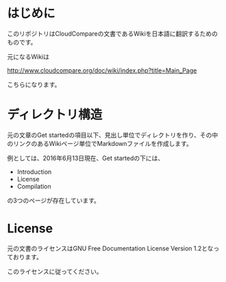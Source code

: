 # はじめに
このリポジトリはCloudCompareの文書であるWikiを日本語に翻訳するためのものです。

元になるWikiは

http://www.cloudcompare.org/doc/wiki/index.php?title=Main_Page

こちらになります。

# ディレクトリ構造
元の文章のGet startedの項目以下、見出し単位でディレクトリを作り、その中のリンクのあるWikiページ単位でMarkdownファイルを作成します。

例としては、2016年6月13日現在、Get startedの下には、

* Introduction
* License
* Compilation

の3つのページが存在しています。

# License
元の文書のライセンスはGNU Free Documentation License Version 1.2となっております。

このライセンスに従ってください。
